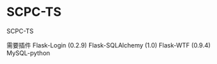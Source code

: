 SCPC-TS
=======

SCPC-TS

需要插件
Flask-Login (0.2.9)
Flask-SQLAlchemy (1.0)
Flask-WTF (0.9.4)
MySQL-python
